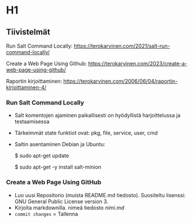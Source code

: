 # H1

## Tiivistelmät
Run Salt Command Locally: https://terokarvinen.com/2021/salt-run-command-locally/

Create a Web Page Using Github: https://terokarvinen.com/2023/create-a-web-page-using-github/

Raportin kirjoittaminen: https://terokarvinen.com/2006/06/04/raportin-kirjoittaminen-4/

### Run Salt Command Locally
- Salt komentojen ajaminen paikallisesti on hyödyllistä harjoittelussa ja testaamisessa
- Tärkeimmät state funktiot ovat: pkg, file, service, user, cmd
- Saltin asentaminen Debian ja Ubuntu:

  $ sudo apt-get update

  $ sudo apt-get -y install salt-minion

### Create a Web Page Using GitHub
- Luo uusi Repositorio (muista README.md tiedosto). Suositeltu lisenssi: GNU General Public License version 3.
- Kirjoita markdownilla. nimeä tiedosto *nimi.md*
- `commit changes` = Tallenna


